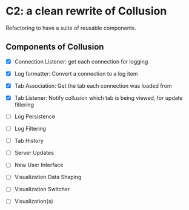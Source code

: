 # C2: a clean rewrite of Collusion

Refactoring to have a suite of reusable components.

## Components of Collusion

* [x] Connection Listener: get each connection for logging
* [x] Log formatter: Convert a connection to a log item
* [x] Tab Association: Get the tab each connection was loaded from
* [x] Tab Listener: Notify collusion which tab is being viewed, for update filtering
* [ ] Log Persistence
* [ ] Log Filtering
* [ ] Tab History
* [ ] Server Updates
* [ ] New User Interface
* [ ] Visualization Data Shaping
* [ ] Visualization Switcher
* [ ] Visualization(s)


